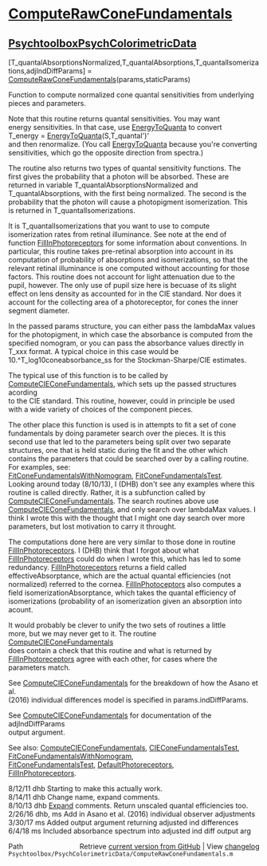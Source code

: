 # [ComputeRawConeFundamentals](ComputeRawConeFundamentals)
## [Psychtoolbox](Psychtoolbox)[PsychColorimetricData](PsychColorimetricData)

[T\_quantalAbsorptionsNormalized,T\_quantalAbsorptions,T\_quantalIsomerizations,adjIndDiffParams] = [ComputeRawConeFundamentals](ComputeRawConeFundamentals)(params,staticParams)  
  
Function to compute normalized cone quantal sensitivities from underlying  
pieces and parameters.  
  
Note that this routine returns quantal sensitivities.  You may want  
energy sensitivities.  In that case, use [EnergyToQuanta](EnergyToQuanta) to convert  
  T\_energy = [EnergyToQuanta](EnergyToQuanta)(S,T\_quantal')'  
and then renormalize.  (You call [EnergyToQuanta](EnergyToQuanta) because you're converting  
sensitivities, which go the opposite direction from spectra.)  
  
The routine also returns two types of quantal sensitivity functions.  The  
first gives the probability that a photon will be absorbed.  These are  
returned in variable T\_quantalAbsorptionsNormalized and  
T\_quantalAbsorptions, with the first being normalized. The second is the  
probability that the photon will cause a photopigment isomerization. This  
is returned in T\_quantalIsomerizations.  
  
It is T\_quantalIsomerizations that you want to use to compute  
isomerization rates from retinal illuminance. See note at the end of  
function [FillInPhotoreceptors](FillInPhotoreceptors) for some information about conventions.  In  
particular, this routine takes pre-retinal absorption into account in its  
computation of probability of absorptions and isomerizations, so that the  
relevant retinal illuminance is one computed without accounting for those  
factors.  This routine does not account for light attenuation due to the  
pupil, however.  The only use of pupil size here is becuase of its slight  
effect on lens density as accounted for in the CIE standard.  Nor does it  
account for the collecting area of a photoreceptor, for cones the inner  
segment diameter.  
  
In the passed params structure, you can either pass the lambdaMax values  
for the photopigment, in which case the absorbance is computed from the  
specified nomogram, or you can pass the absorbance values directly in  
T\_xxx format.  A typical choice in this case would be  
10.^T\_log10coneabsorbance\_ss for the Stockman-Sharpe/CIE estimates.  
  
The typical use of this function is to be called by  
[ComputeCIEConeFundamentals](ComputeCIEConeFundamentals), which sets up the passed structures acording  
to the CIE standard. This routine, however, could in principle be used  
with a wide variety of choices of the component pieces.  
  
The other place this function is used is in attempts to fit a set of cone  
fundamentals by doing parameter search over the pieces.  It is this  
second use that led to the parameters being split over two separate  
structures, one that is held static during the fit and the other which  
contains the parameters that could be searched over by a calling routine.  
For examples, see:  
  [FitConeFundamentalsWithNomogram](FitConeFundamentalsWithNomogram), [FitConeFundamentalsTest](FitConeFundamentalsTest).  
Looking around today (8/10/13), I (DHB) don't see any examples where this  
routine is called directly.  Rather, it is a subfunction called by  
[ComputeCIEConeFundamentals](ComputeCIEConeFundamentals).  The search routines above use  
[ComputeCIEConeFundamentals](ComputeCIEConeFundamentals), and only search over lambdaMax values.  I  
think I wrote this with the thought that I might one day search over more  
parameters, but lost motivation to carry it throught.  
  
The computations done here are very similar to those done in routine  
[FillInPhotoreceptors](FillInPhotoreceptors).  I (DHB) think that I forgot about what  
[FillInPhotoreceptors](FillInPhotoreceptors) could do when I wrote this, which has led to some  
redundancy. [FillInPhotoreceptors](FillInPhotoreceptors) returns a field called  
effectiveAbsorptance, which are the actual quantal efficiencies (not  
normalized) referred to the cornea.  [FillInPhotoceptors](FillInPhotoceptors) also computes a  
field isomerizationAbsorptance, which takes the quantal efficiency of  
isomerizations (probability of an isomerization given an absorption into  
acount.  
  
It would probably be clever to unify the two sets of routines a little  
more, but we may never get to it.  The routine [ComputeCIEConeFundamentals](ComputeCIEConeFundamentals)  
does contain a check that this routine and what is returned by  
[FillInPhotoreceptors](FillInPhotoreceptors) agree with each other, for cases where the  
parameters match.  
  
See [ComputeCIEConeFundamentals](ComputeCIEConeFundamentals) for the breakdown of how the Asano et al.  
(2016) individual differences model is specified in params.indDiffParams.  
  
See [ComputeCIEConeFundamentals](ComputeCIEConeFundamentals) for documentation of the adjIndDiffParams  
output argument.  
  
See also: [ComputeCIEConeFundamentals](ComputeCIEConeFundamentals), [CIEConeFundamentalsTest](CIEConeFundamentalsTest),  
[FitConeFundamentalsWithNomogram](FitConeFundamentalsWithNomogram),  
          [FitConeFundamentalsTest](FitConeFundamentalsTest), [DefaultPhotoreceptors](DefaultPhotoreceptors),  
          [FillInPhotoreceptors](FillInPhotoreceptors).  
  
8/12/11  dhb  Starting to make this actually work.  
8/14/11  dhb  Change name, expand comments.  
8/10/13  dhb  [Expand](Expand) comments.  Return unscaled quantal efficiencies too.  
2/26/16  dhb, ms  Add in Asano et al. (2016) individual observer adjustments  
3/30/17  ms   Added output argument returning adjusted ind differences  
6/4/18   ms   Included absorbance spectrum into adjusted ind diff output arg  




<div class="code_header" style="text-align:right;">
  <span style="float:left;">Path&nbsp;&nbsp;</span> <span class="counter">Retrieve <a href=
  "https://raw.github.com/Psychtoolbox-3/Psychtoolbox-3/beta/Psychtoolbox/PsychColorimetricData/ComputeRawConeFundamentals.m">current version from GitHub</a> | View <a href=
  "https://github.com/Psychtoolbox-3/Psychtoolbox-3/commits/beta/Psychtoolbox/PsychColorimetricData/ComputeRawConeFundamentals.m">changelog</a></span>
</div>
<div class="code">
  <code>Psychtoolbox/PsychColorimetricData/ComputeRawConeFundamentals.m</code>
</div>

